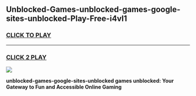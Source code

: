 
## Unblocked-Games-unblocked-games-google-sites-unblocked-Play-Free-i4vl1
<h3>
<a href="https://premium76.site?title=unblocked-games-google-sites-unblocked&ref=23A">CLICK TO PLAY</a></h3>
<hr>

<h3>
<a href="https://premium76.site?title=unblocked-games-google-sites-unblocked&ref=23A">CLICK 2 PLAY</a>
  
</h3>

<a href="https://premium76.site?title=unblocked-games-google-sites-unblocked&ref=23A"><img src="https://clearcache.store/games.png"></a>


**unblocked-games-google-sites-unblocked games unblocked: Your Gateway to Fun and Accessible Online Gaming**
